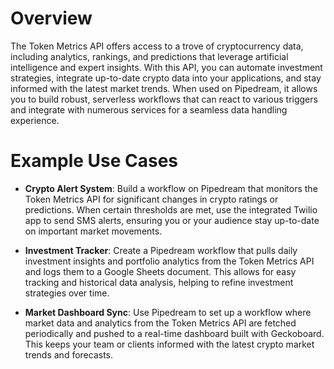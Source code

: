 # Overview

The Token Metrics API offers access to a trove of cryptocurrency data, including analytics, rankings, and predictions that leverage artificial intelligence and expert insights. With this API, you can automate investment strategies, integrate up-to-date crypto data into your applications, and stay informed with the latest market trends. When used on Pipedream, it allows you to build robust, serverless workflows that can react to various triggers and integrate with numerous services for a seamless data handling experience.

# Example Use Cases

- **Crypto Alert System**: Build a workflow on Pipedream that monitors the Token Metrics API for significant changes in crypto ratings or predictions. When certain thresholds are met, use the integrated Twilio app to send SMS alerts, ensuring you or your audience stay up-to-date on important market movements.

- **Investment Tracker**: Create a Pipedream workflow that pulls daily investment insights and portfolio analytics from the Token Metrics API and logs them to a Google Sheets document. This allows for easy tracking and historical data analysis, helping to refine investment strategies over time.

- **Market Dashboard Sync**: Use Pipedream to set up a workflow where market data and analytics from the Token Metrics API are fetched periodically and pushed to a real-time dashboard built with Geckoboard. This keeps your team or clients informed with the latest crypto market trends and forecasts.
